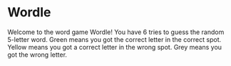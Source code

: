 # Wordle

Welcome to the word game Wordle!
You have 6 tries to guess the random 5-letter word.
Green means you got the correct letter in the correct spot.
Yellow means you got a correct letter in the wrong spot.
Grey means you got the wrong letter.
